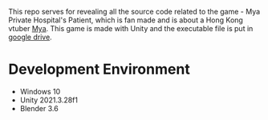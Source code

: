 This repo serves for revealing all the source code related to the game - Mya Private Hospital's Patient, which is fan made and is about a Hong Kong vtuber [Mya](https://www.youtube.com/@%E7%B1%B3%E4%BA%9E). This game is made with Unity and the executable file is put in [google drive](https://drive.google.com/drive/folders/1Z4eQc1-2b9eUtyig-pxhPjeF_GkmQ5Hr?usp=sharing).

# Development Environment
* Windows 10
* Unity 2021.3.28f1
* Blender 3.6

